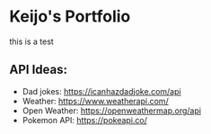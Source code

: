 # Keijo's Portfolio
 
this is a test


## API Ideas:

* Dad jokes: https://icanhazdadjoke.com/api
* Weather: https://www.weatherapi.com/
* Open Weather: https://openweathermap.org/api
* Pokemon API: https://pokeapi.co/
